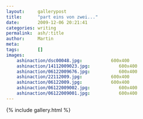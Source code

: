 ```yaml
---
layout:     gallerypost
title:      "part eins von zwei..."
date:       2009-12-06 20:21:41
categories: writing
permalink:  ash/:title
author:     Martin
meta:
tags:       []
images:
    ashinaction/dsc00048.jpg:           600x400
    ashinaction/14112009023.jpg:           600x400
    ashinaction/06122009676.jpg:           600x400
    ashinaction/22112009.jpg:           600x400
    ashinaction/06122009.jpg:           600x400
    ashinaction/06122009002.jpg:           600x400
    ashinaction/06122009001.jpg:           600x400
---
```


{% include gallery.html %}
